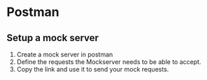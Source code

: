 # Postman 

## Setup a mock server

1. Create a mock server in postman
2. Define the requests the Mockserver needs to be able to accept.
3. Copy the link and use it to send your mock requests.